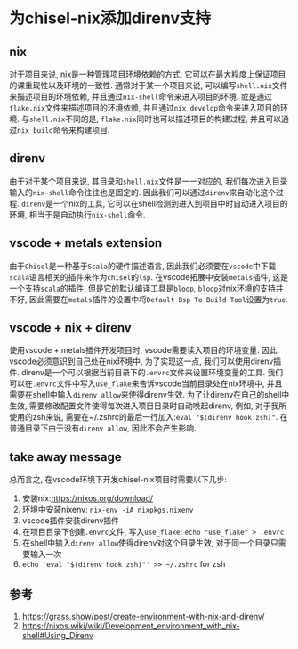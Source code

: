 # 为chisel-nix添加direnv支持

## nix
对于项目来说, nix是一种管理项目环境依赖的方式, 它可以在最大程度上保证项目的课重现性以及环境的一致性. 通常对于某一个项目来说, 可以编写`shell.nix`文件来描述项目的环境依赖, 并且通过`nix-shell`命令来进入项目的环境. 或是通过`flake.nix`文件来描述项目的环境依赖, 并且通过`nix develop`命令来进入项目的环境. 与`shell.nix`不同的是, `flake.nix`同时也可以描述项目的构建过程, 并且可以通过`nix build`命令来构建项目.

## direnv
由于对于某个项目来说, 其目录和`shell.nix`文件是一一对应的, 我们每次进入目录输入的`nix-shell`命令往往也是固定的. 因此我们可以通过`direnv`来自动化这个过程. `direnv`是一个nix的工具, 它可以在shell检测到进入到项目中时自动进入项目的环境, 相当于是自动执行`nix-shell`命令.

## vscode + metals extension
由于`Chisel`是一种基于`Scala`的硬件描述语言, 因此我们必须要在`vscode`中下载`scala`语言相关的插件来作为`chisel`的`lsp`. 在vscode拓展中安装`metals`插件, 这是一个支持`scala`的插件, 但是它的默认编译工具是`bloop`, `bloop`对nix环境的支持并不好, 因此需要在`metals`插件的设置中将`Default Bsp To Build Tool`设置为`true`. 

## vscode + nix + direnv
使用vscode + metals插件开发项目时, vscode需要读入项目的环境变量. 因此, vscode必须意识到自己处在nix环境中, 为了实现这一点, 我们可以使用direnv插件. direnv是一个可以根据当前目录下的`.envrc`文件来设置环境变量的工具. 我们可以在`.envrc`文件中写入`use_flake`来告诉vscode当前目录处在nix环境中, 并且需要在shell中输入`direnv allow`来使得direnv生效.
为了让direnv在自己的shell中生效, 需要修改配置文件使得每次进入项目目录时自动唤起direnv, 例如, 对于我所使用的zsh来说, 需要在~/.zshrc的最后一行加入:`eval "$(direnv hook zsh)"`. 在普通目录下由于没有`direnv allow`, 因此不会产生影响.

## take away message
总而言之, 在vscode环境下开发chisel-nix项目时需要以下几步:
1. 安装nix:https://nixos.org/download/
2. 环境中安装nixenv: `nix-env -iA nixpkgs.nixenv`
3. vscode插件安装direnv插件
4. 在项目目录下创建`.envrc`文件, 写入`use_flake`: `echo "use_flake" > .envrc`
5. 在shell中输入`direnv allow`使得direnv对这个目录生效, 对于同一个目录只需要输入一次
6. `echo 'eval "$(direnv hook zsh)"' >> ~/.zshrc` for zsh

## 参考
1. https://grass.show/post/create-environment-with-nix-and-direnv/
2. https://nixos.wiki/wiki/Development_environment_with_nix-shell#Using_Direnv
